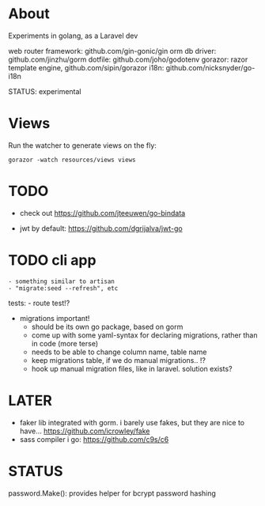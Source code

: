# About

Experiments in golang, as a Laravel dev



web router framework: github.com/gin-gonic/gin
orm db driver: github.com/jinzhu/gorm
dotfile: github.com/joho/godotenv
gorazor: razor template engine, github.com/sipin/gorazor
i18n: github.com/nicksnyder/go-i18n

STATUS: experimental


# Views

Run the watcher to generate views on the fly:

    gorazor -watch resources/views views


# TODO

- check out https://github.com/jteeuwen/go-bindata



- jwt by default: https://github.com/dgrijalva/jwt-go

# TODO cli app
    - something similar to artisan
    - "migrate:seed --refresh", etc


tests:
    - route test!?

- migrations important!
    - should be its own go package, based on gorm
    - come up with some yaml-syntax for declaring migrations, rather than in code (more terse)
    - needs to be able to change column name, table name
    - keep migrations table, if we do manual migrations.. !?
    - hook up manual migration files, like in laravel. solution exists?




# LATER

- faker lib integrated with gorm. i barely use fakes, but they are nice to have... https://github.com/icrowley/fake
- sass compiler i go: https://github.com/c9s/c6

# STATUS

password.Make(): provides helper for bcrypt password hashing
